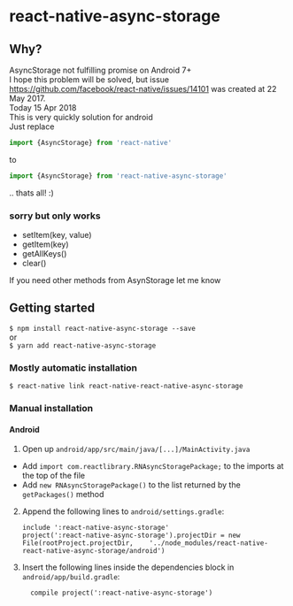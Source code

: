 
# react-native-async-storage
## Why?
AsyncStorage not fulfilling promise on Android 7+<br>
I hope this problem will be solved, but issue https://github.com/facebook/react-native/issues/14101 was created  at 22 May 2017. <br>
Today 15 Apr 2018<br>
This is very quickly solution for android <br>
Just replace
```javascript
import {AsyncStorage} from 'react-native'
```
 to
 ```javascript
 import {AsyncStorage} from 'react-native-async-storage'
```
 .. thats all! :)
### sorry but only works
 - setItem(key, value)
 - getItem(key)
 - getAllKeys()
 - clear()

If you need other methods from AsynStorage let me know
## Getting started
`$ npm install react-native-async-storage --save`
<br>or<br>
`$ yarn add react-native-async-storage`

### Mostly automatic installation

`$ react-native link react-native-react-native-async-storage`

### Manual installation


#### Android

1. Open up `android/app/src/main/java/[...]/MainActivity.java`
  - Add `import com.reactlibrary.RNAsyncStoragePackage;` to the imports at the top of the file
  - Add `new RNAsyncStoragePackage()` to the list returned by the `getPackages()` method
2. Append the following lines to `android/settings.gradle`:
  	```
  	include ':react-native-async-storage'
  	project(':react-native-async-storage').projectDir = new File(rootProject.projectDir, 	'../node_modules/react-native-react-native-async-storage/android')
  	```
3. Insert the following lines inside the dependencies block in `android/app/build.gradle`:
  	```
      compile project(':react-native-async-storage')
  	```

